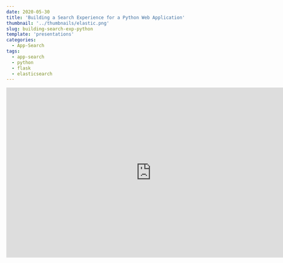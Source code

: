 ```yaml
---
date: 2020-05-30
title: 'Building a Search Experience for a Python Web Application'
thumbnail: '../thumbnails/elastic.png'
slug: building-search-exp-python
template: 'presentations'
categories:
  - App-Search
tags:
  - app-search
  - python
  - flask
  - elasticsearch
---
```


<iframe src="https://docs.google.com/presentation/d/e/2PACX-1vRgOd0Ac79DwdCwg48Eyi36HIJ9ziLLb8Um_lSE-b7gaDgr0Kd099G8aRxM7hHH4ilMy5wom_K7r0tK/embed?start=false&loop=false&delayms=3000" frameborder="0" width="765" height="450" allowfullscreen="true" mozallowfullscreen="true" webkitallowfullscreen="true"></iframe>